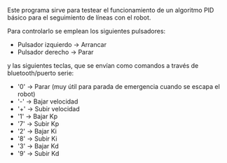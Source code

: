 Este programa sirve para testear el funcionamiento de un algoritmo PID básico para el seguimiento de líneas con el robot.

Para controlarlo se emplean los siguientes pulsadores:
- Pulsador izquierdo -> Arrancar
- Pulsador derecho -> Parar

y las siguientes teclas, que se envían como comandos a través de bluetooth/puerto serie:
- '0' -> Parar (muy útil para parada de emergencia cuando se escapa el robot)
- '-' -> Bajar velocidad
- '+' -> Subir velocidad
- '1' -> Bajar Kp
- '7' -> Subir Kp
- '2' -> Bajar Ki
- '8' -> Subir Ki
- '3' -> Bajar Kd
- '9' -> Subir Kd
